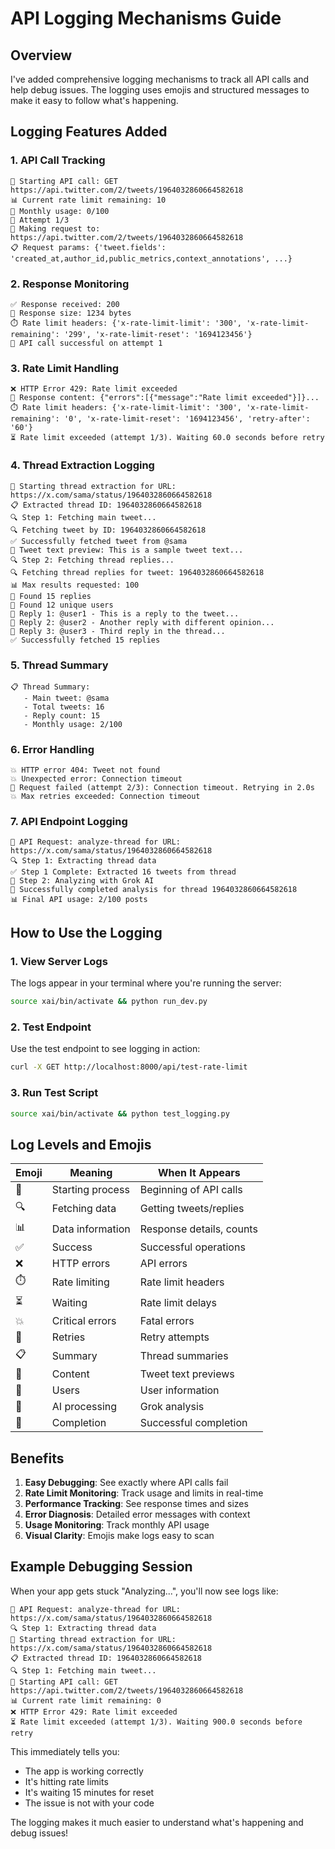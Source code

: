# API Logging Mechanisms Guide

## Overview
I've added comprehensive logging mechanisms to track all API calls and help debug issues. The logging uses emojis and structured messages to make it easy to follow what's happening.

## Logging Features Added

### 1. **API Call Tracking**
```
🚀 Starting API call: GET https://api.twitter.com/2/tweets/1964032860664582618
📊 Current rate limit remaining: 10
📅 Monthly usage: 0/100
🔄 Attempt 1/3
📡 Making request to: https://api.twitter.com/2/tweets/1964032860664582618
📋 Request params: {'tweet.fields': 'created_at,author_id,public_metrics,context_annotations', ...}
```

### 2. **Response Monitoring**
```
✅ Response received: 200
📏 Response size: 1234 bytes
⏱️ Rate limit headers: {'x-rate-limit-limit': '300', 'x-rate-limit-remaining': '299', 'x-rate-limit-reset': '1694123456'}
🎉 API call successful on attempt 1
```

### 3. **Rate Limit Handling**
```
❌ HTTP Error 429: Rate limit exceeded
📄 Response content: {"errors":[{"message":"Rate limit exceeded"}]}...
⏱️ Rate limit headers: {'x-rate-limit-limit': '300', 'x-rate-limit-remaining': '0', 'x-rate-limit-reset': '1694123456', 'retry-after': '60'}
⏳ Rate limit exceeded (attempt 1/3). Waiting 60.0 seconds before retry
```

### 4. **Thread Extraction Logging**
```
🚀 Starting thread extraction for URL: https://x.com/sama/status/1964032860664582618
📋 Extracted thread ID: 1964032860664582618
🔍 Step 1: Fetching main tweet...
🔍 Fetching tweet by ID: 1964032860664582618
✅ Successfully fetched tweet from @sama
📝 Tweet text preview: This is a sample tweet text...
🔍 Step 2: Fetching thread replies...
🔍 Fetching thread replies for tweet: 1964032860664582618
📊 Max results requested: 100
📝 Found 15 replies
👥 Found 12 unique users
📝 Reply 1: @user1 - This is a reply to the tweet...
📝 Reply 2: @user2 - Another reply with different opinion...
📝 Reply 3: @user3 - Third reply in the thread...
✅ Successfully fetched 15 replies
```

### 5. **Thread Summary**
```
📋 Thread Summary:
   - Main tweet: @sama
   - Total tweets: 16
   - Reply count: 15
   - Monthly usage: 2/100
```

### 6. **Error Handling**
```
💥 HTTP error 404: Tweet not found
💥 Unexpected error: Connection timeout
🔄 Request failed (attempt 2/3): Connection timeout. Retrying in 2.0s
💥 Max retries exceeded: Connection timeout
```

### 7. **API Endpoint Logging**
```
🚀 API Request: analyze-thread for URL: https://x.com/sama/status/1964032860664582618
🔍 Step 1: Extracting thread data
✅ Step 1 Complete: Extracted 16 tweets from thread
🤖 Step 2: Analyzing with Grok AI
🎉 Successfully completed analysis for thread 1964032860664582618
📊 Final API usage: 2/100 posts
```

## How to Use the Logging

### 1. **View Server Logs**
The logs appear in your terminal where you're running the server:
```bash
source xai/bin/activate && python run_dev.py
```

### 2. **Test Endpoint**
Use the test endpoint to see logging in action:
```bash
curl -X GET http://localhost:8000/api/test-rate-limit
```

### 3. **Run Test Script**
```bash
source xai/bin/activate && python test_logging.py
```

## Log Levels and Emojis

| Emoji | Meaning | When It Appears |
|-------|---------|-----------------|
| 🚀 | Starting process | Beginning of API calls |
| 🔍 | Fetching data | Getting tweets/replies |
| 📊 | Data information | Response details, counts |
| ✅ | Success | Successful operations |
| ❌ | HTTP errors | API errors |
| ⏱️ | Rate limiting | Rate limit headers |
| ⏳ | Waiting | Rate limit delays |
| 💥 | Critical errors | Fatal errors |
| 🔄 | Retries | Retry attempts |
| 📋 | Summary | Thread summaries |
| 📝 | Content | Tweet text previews |
| 👥 | Users | User information |
| 🤖 | AI processing | Grok analysis |
| 🎉 | Completion | Successful completion |

## Benefits

1. **Easy Debugging**: See exactly where API calls fail
2. **Rate Limit Monitoring**: Track usage and limits in real-time
3. **Performance Tracking**: See response times and sizes
4. **Error Diagnosis**: Detailed error messages with context
5. **Usage Monitoring**: Track monthly API usage
6. **Visual Clarity**: Emojis make logs easy to scan

## Example Debugging Session

When your app gets stuck "Analyzing...", you'll now see logs like:
```
🚀 API Request: analyze-thread for URL: https://x.com/sama/status/1964032860664582618
🔍 Step 1: Extracting thread data
🚀 Starting thread extraction for URL: https://x.com/sama/status/1964032860664582618
📋 Extracted thread ID: 1964032860664582618
🔍 Step 1: Fetching main tweet...
🚀 Starting API call: GET https://api.twitter.com/2/tweets/1964032860664582618
📊 Current rate limit remaining: 0
❌ HTTP Error 429: Rate limit exceeded
⏳ Rate limit exceeded (attempt 1/3). Waiting 900.0 seconds before retry
```

This immediately tells you:
- The app is working correctly
- It's hitting rate limits
- It's waiting 15 minutes for reset
- The issue is not with your code

The logging makes it much easier to understand what's happening and debug issues!
